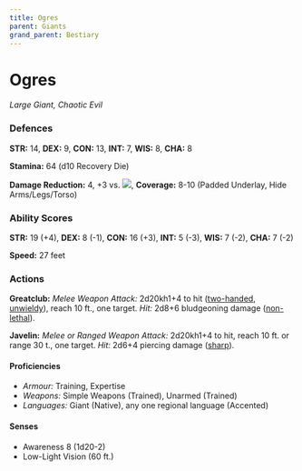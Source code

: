 ```yaml
---
title: Ogres
parent: Giants
grand_parent: Bestiary
---
```


# Ogres
*Large Giant, Chaotic Evil*

### Defences
**STR:** 14, **DEX:** 9, **CON:** 13, **INT:** 7, **WIS:** 8, **CHA:** 8<br>

**Stamina:** 64 (d10 Recovery Die)

**Damage Reduction:** 4, +3 vs. <img src="https://img.icons8.com/ios-glyphs/12/FFFFFF/thor-hammer.png">, **Coverage:** 8-10 (Padded Underlay, Hide Arms/Legs/Torso)

### Ability Scores
**STR:** 19 (+4), **DEX:** 8 (-1), **CON:** 16 (+3), **INT:** 5 (-3), **WIS:** 7 (-2), **CHA:** 7 (-2)

**Speed:** 27 feet

### Actions
**Greatclub:** *Melee Weapon Attack:* 2d20kh1+4 to hit ([two-handed](https://stormchaserroleplaying.com/stormchaserRPG/Equipment/Weapons/WeaponTableGlossary/#two-handed), [unwieldy](https://stormchaserroleplaying.com/stormchaserRPG/Equipment/Weapons/Glossary/#unwieldy)), reach 10 ft., one target. *Hit:* 2d8+6 bludgeoning damage ([non-lethal](https://stormchaserroleplaying.com/stormchaserRPG/Equipment/Weapons/Glossary/#non-lethal)).

**Javelin:** *Melee or Ranged Weapon Attack:* 2d20kh1+4 to hit, reach 10 ft. or range 30 t., one target. *Hit:* 2d6+4 piercing damage ([sharp](https://stormchaserroleplaying.com/stormchaserRPG/Equipment/Weapons/Glossary/#sharp)).

#### Proficiencies
* *Armour:* Training, Expertise
* *Weapons:* Simple Weapons (Trained), Unarmed (Trained)
* *Languages:* Giant (Native), any one regional language (Accented)

#### Senses
* Awareness 8 (1d20-2)
* Low-Light Vision (60 ft.)
